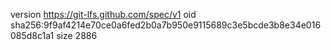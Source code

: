 version https://git-lfs.github.com/spec/v1
oid sha256:9f9af4214e70ce0a6fed2b0a7b950e9115689c3e5bcde3b8e34e016085d8c1a1
size 2886
